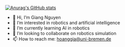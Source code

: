[![Anurag's GitHub stats](https://github-readme-stats.vercel.app/api?username=HoangGiang93&show_icons=true&include_all_commits=true&theme=buefy)](https://github.com/anuraghazra/github-readme-stats)
<!-- [![Top Langs](https://github-readme-stats.vercel.app/api/top-langs/?username=ichumuh&show_icons=true&layout=compact)](https://github.com/anuraghazra/github-readme-stats) -->

- 👋 Hi, I’m Giang Nguyen
- 👀 I’m interested in robotics and artificial intelligence
- 🌱 I’m currently learning AI in robotics
- 💞️ I’m looking to collaborate on robotics simulation
- 📫 How to reach me: hoanggia@uni-bremen.de

<!---
HoangGiang93/HoangGiang93 is a ✨ special ✨ repository because its `README.md` (this file) appears on your GitHub profile.
You can click the Preview link to take a look at your changes.
--->
